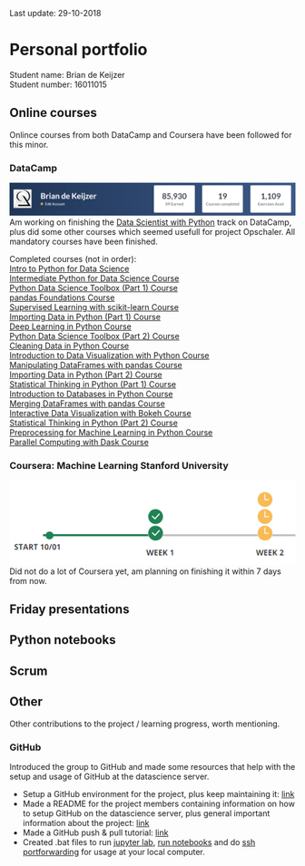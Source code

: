 Last update: 29-10-2018

# Personal portfolio
Student name: Brian de Keijzer  
Student number: 16011015


## Online courses
Onlince courses from both DataCamp and Coursera have been followed for this minor.

### DataCamp
![DataCamp progress](https://github.com/deKeijzer/KB-74-OPSCHALER/blob/master/Personal_folders/Brian/appendix/datacamp_profile.png)
Am working on finishing the [Data Scientist with Python](https://www.datacamp.com/tracks/data-scientist-with-python) track on DataCamp, plus did some other courses which seemed usefull for project Opschaler. All mandatory courses have been finished.

Completed courses (not in order):  
[Intro to Python for Data Science](https://www.datacamp.com/statement-of-accomplishment/course/01e115bd07164cd840cc41c7fe831ba08d7dca1a)  
[Intermediate Python for Data Science Course](https://www.datacamp.com/statement-of-accomplishment/course/246fecb0b112d881f24131944063f3345cbb70d8)  
[Python Data Science Toolbox (Part 1) Course](https://www.datacamp.com/statement-of-accomplishment/course/d07e9a26136fd801656e94bd39049247602fbce1)  
[pandas Foundations Course](https://www.datacamp.com/statement-of-accomplishment/course/95341cab0c49de075afc345533b945176bb92f41)  
[Supervised Learning with scikit-learn Course](https://www.datacamp.com/statement-of-accomplishment/course/8cf4bedbf7fc5cb2d81cf69a97e634fc818cd7a7)  
[Importing Data in Python (Part 1) Course](https://www.datacamp.com/statement-of-accomplishment/course/2e6d0dde86e189b3b79328a823104b3937c57b56)  
[Deep Learning in Python Course](https://www.datacamp.com/statement-of-accomplishment/course/c90ac629566673ede129fa1e18fd4e42764cc702)  
[Python Data Science Toolbox (Part 2) Course](https://www.datacamp.com/statement-of-accomplishment/course/f88ff03b0c3bd4f71781cff692a3cbaed61a4be7)  
[Cleaning Data in Python Course](https://www.datacamp.com/statement-of-accomplishment/course/7a1c78cc670415289136447878822899ac968543)  
[Introduction to Data Visualization with Python Course](https://www.datacamp.com/statement-of-accomplishment/course/75b9fd93c583c0c0131106ef05b1a52515ccf0e2)  
[Manipulating DataFrames with pandas Course](https://www.datacamp.com/statement-of-accomplishment/course/24164e462d63070611fc45ff9349836c3f196551)  
[Importing Data in Python (Part 2) Course](https://www.datacamp.com/statement-of-accomplishment/course/824adfac50d7835387dc9509863ec42aef63ee16)  
[Statistical Thinking in Python (Part 1) Course](https://www.datacamp.com/statement-of-accomplishment/course/9f6cd5082511ecb5d6b7c6bf9fd053350d3c13af)  
[Introduction to Databases in Python Course](https://www.datacamp.com/statement-of-accomplishment/course/bc8bc8a89124619d48d6338aab461c6177825c1d)  
[Merging DataFrames with pandas Course](https://www.datacamp.com/statement-of-accomplishment/course/673dba72c544df4b977cf6b555d2d6799f81f33e)  
[Interactive Data Visualization with Bokeh Course](https://www.datacamp.com/statement-of-accomplishment/course/0b559a1d25a6f3b1260f248838d6f968b22ed727)  
[Statistical Thinking in Python (Part 2) Course](https://www.datacamp.com/statement-of-accomplishment/course/14f7db481ac78649805ff20d36355693157f2fce)  
[Preprocessing for Machine Learning in Python Course](https://www.datacamp.com/statement-of-accomplishment/course/f43c37bfe1b7b90f0d9997ea180470e43c8d0b08)  
[Parallel Computing with Dask Course](https://www.datacamp.com/statement-of-accomplishment/course/2c005dbb8743cd4210165c2326863f2dddc5ded7)  


### Coursera: Machine Learning Stanford University
![Coursera progress](https://github.com/deKeijzer/KB-74-OPSCHALER/blob/master/Personal_folders/Brian/appendix/coursera_progress.png)  
Did not do a lot of Coursera yet, am planning on finishing it within 7 days from now.


## Friday presentations

## Python notebooks

## Scrum

## Other
Other contributions to the project / learning progress, worth mentioning.

### GitHub
Introduced the group to GitHub and made some resources that help with the setup and usage of GitHub at the datascience server. 

* Setup a GitHub environment for the project, plus keep maintaining it: [link](https://github.com/deKeijzer/KB-74-OPSCHALER)  
* Made a README for the project members containing information on how to setup GitHub on the datascience server, plus general important information about the project: [link](https://github.com/deKeijzer/KB-74-OPSCHALER/blob/master/README.md)  
* Made a GitHub push & pull tutorial: [link](https://github.com/deKeijzer/KB-74-OPSCHALER/blob/master/GitHub%20push%20%26%20pull%20tutorial.ipynb)  
* Created .bat files to run [jupyter lab](https://github.com/deKeijzer/KB-74-OPSCHALER/blob/master/jupyterlab.bat), [run notebooks](https://github.com/deKeijzer/KB-74-OPSCHALER/blob/master/run_notebook.bat) and do [ssh portforwarding](https://github.com/deKeijzer/KB-74-OPSCHALER/blob/master/ssh%20portforward.bat) for usage at your local computer.
